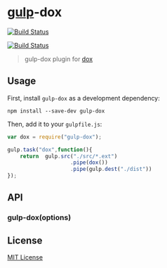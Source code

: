 
# [gulp](https://github.com/gulpjs/gulp)-dox  



[![Build Status](http://img.shields.io/travis/ayhankuru/gulp-dox.svg?style=flat-square)](https://travis-ci.org/ayhankuru/gulp-dox)

[![Build Status](https://img.shields.io/david/ayhankuru/gulp-dox.svg?style=flat-square)](https://david-dm.org/ayhankuru/gulp-dox)

> gulp-dox plugin for [dox](https://github.com/visionmedia/dox)

## Usage

First, install `gulp-dox` as a development dependency:

```shell
npm install --save-dev gulp-dox
```

Then, add it to your `gulpfile.js`:

```javascript
var dox = require("gulp-dox");

gulp.task("dox",function(){
	return 	gulp.src("./src/*.ext")
					.pipe(dox())
					.pipe(gulp.dest("./dist"))
});
```

## API

### gulp-dox(options)




## License

[MIT License](http://en.wikipedia.org/wiki/MIT_License)

